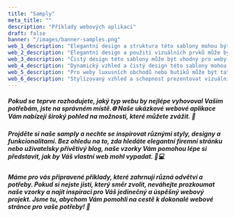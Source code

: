 ```yaml
---
title: "Samply"
meta_title: ""
description: "Příklady webových aplikaci"
draft: false
banner: "/images/banner-samples.png"
web_1_description: "Elegantní design a struktura této sablony mohou být atraktivní pro designová studia nebo kreativní agentury."
web_2_description: "Elegantní design a použití vizuálních prvků může být atraktivní pro weby restaurací nebo kaváren s nadčasovým vzhledem."
web_3_description: "Čistý design této sablony může být vhodný pro weby v automobilovém průmyslu, zejména pro showroomy automobilů nebo autoservisy s důrazem na kvalitu."
web_4_description: "Dynamický vzhled a čistý design této sablony mohou být atraktivní pro kreativní agentury a designová studia."
web_5_description: "Pro weby luxusních obchodů nebo butiků může být tato sablona ideální díky svému elegantnímu vzhledu."
web_6_description: "Stylizovaný vzhled a schopnost prezentovat vizuální obsah mohou být ideální pro weby módních butiků nebo online obchodů."
---
```


##### Pokud se teprve rozhodujete, jaký typ webu by nejlépe vyhovoval Vašim potřebám, jste na správném místě.🌐 Naše ukázkové webové aplikace Vám nabízejí široký pohled na možnosti, které můžete zvážit. 🚀

##### Projděte si naše samply a nechte se inspirovat různými styly, designy a funkcionalitami. Bez ohledu na to, zda hledáte elegantní firemní stránku nebo uživatelsky přívětivý blog, naše vzorky Vám pomohou lépe si představit, jak by Váš vlastní web mohl vypadat. 🎨💻

##### Máme pro vás připravené příklady, které zahrnují různá odvětví a potřeby. Pokud si nejste jisti, který směr zvolit, neváhejte prozkoumat naše vzorky a najít inspiraci pro Váš jedinečný a úspěšný webový projekt. Jsme tu, abychom Vám pomohli na cestě k dokonalé webové stránce pro vaše potřeby! 🌟
